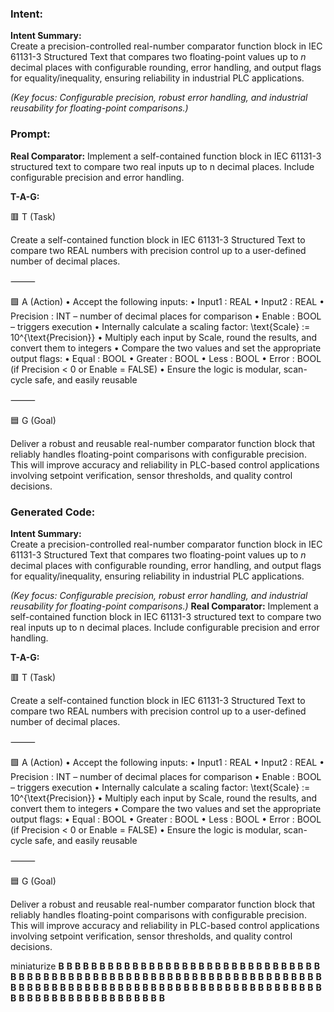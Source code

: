 ### Intent:
**Intent Summary:**  
Create a precision-controlled real-number comparator function block in IEC 61131-3 Structured Text that compares two floating-point values up to *n* decimal places with configurable rounding, error handling, and output flags for equality/inequality, ensuring reliability in industrial PLC applications.  

*(Key focus: Configurable precision, robust error handling, and industrial reusability for floating-point comparisons.)*

### Prompt:
**Real Comparator:**
Implement a self-contained function block in IEC 61131-3 structured text to compare two real inputs up to n decimal places. Include configurable precision and error handling.


**T-A-G:**

🟥 T (Task)

Create a self-contained function block in IEC 61131-3 Structured Text to compare two REAL numbers with precision control up to a user-defined number of decimal places.

⸻

🟩 A (Action)
	•	Accept the following inputs:
	•	Input1 : REAL
	•	Input2 : REAL
	•	Precision : INT – number of decimal places for comparison
	•	Enable : BOOL – triggers execution
	•	Internally calculate a scaling factor:
\text{Scale} := 10^{\text{Precision}}
	•	Multiply each input by Scale, round the results, and convert them to integers
	•	Compare the two values and set the appropriate output flags:
	•	Equal : BOOL
	•	Greater : BOOL
	•	Less : BOOL
	•	Error : BOOL (if Precision < 0 or Enable = FALSE)
	•	Ensure the logic is modular, scan-cycle safe, and easily reusable

⸻

🟦 G (Goal)

Deliver a robust and reusable real-number comparator function block that reliably handles floating-point comparisons with configurable precision. This will improve accuracy and reliability in PLC-based control applications involving setpoint verification, sensor thresholds, and quality control decisions.

### Generated Code:
**Intent Summary:**  
Create a precision-controlled real-number comparator function block in IEC 61131-3 Structured Text that compares two floating-point values up to *n* decimal places with configurable rounding, error handling, and output flags for equality/inequality, ensuring reliability in industrial PLC applications.  

*(Key focus: Configurable precision, robust error handling, and industrial reusability for floating-point comparisons.)*
**Real Comparator:**
Implement a self-contained function block in IEC 61131-3 structured text to compare two real inputs up to n decimal places. Include configurable precision and error handling.


**T-A-G:**

🟥 T (Task)

Create a self-contained function block in IEC 61131-3 Structured Text to compare two REAL numbers with precision control up to a user-defined number of decimal places.

⸻

🟩 A (Action)
	•	Accept the following inputs:
	•	Input1 : REAL
	•	Input2 : REAL
	•	Precision : INT – number of decimal places for comparison
	•	Enable : BOOL – triggers execution
	•	Internally calculate a scaling factor:
\text{Scale} := 10^{\text{Precision}}
	•	Multiply each input by Scale, round the results, and convert them to integers
	•	Compare the two values and set the appropriate output flags:
	•	Equal : BOOL
	•	Greater : BOOL
	•	Less : BOOL
	•	Error : BOOL (if Precision < 0 or Enable = FALSE)
	•	Ensure the logic is modular, scan-cycle safe, and easily reusable

⸻

🟦 G (Goal)

Deliver a robust and reusable real-number comparator function block that reliably handles floating-point comparisons with configurable precision. This will improve accuracy and reliability in PLC-based control applications involving setpoint verification, sensor thresholds, and quality control decisions.

 miniaturize
**B**
**B**
**B**
**B**
**B**
**B**
**B**
**B**
**B**
**B**
**B**
**B**
**B**
**B**
**B**
**B**
**B**
**B**
**B**
**B**
**B**
**B**
**B**
**B**
**B**
**B**
**B**
**B**
**B**
**B**
**B**
**B**
**B**
**B**
**B**
**B**
**B**
**B**
**B**
**B**
**B**
**B**
**B**
**B**
**B**
**B**
**B**
**B**
**B**
**B**
**B**
**B**
**B**
**B**
**B**
**B**
**B**
**B**
**B**
**B**
**B**
**B**
**B**
**B**
**B**
**B**
**B**
**B**
**B**
**B**
**B**
**B**
**B**
**B**
**B**
**B**
**B**
**B**
**B**
**B**
**B**
**B**
**B**
**B**
**B**
**B**
**B**
**B**
**B**
**B**
**B**
**B**
**B**
**B**
**B**
**B**
**B**
**B**
**B**
**B**
**B**
**B**
**B**
**B**
**B**
**B**
**B**
**B**
**B**
**B**
**B**
**B**
**B**
**B**
**B**
**B**
**B**
**B**
**B**
**B**
**B**
**B**
**B**
**B**
**B**
**B**
**B**
